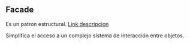 ## Facade
Es un patron estructural. [Link descripcion](https://sourcemaking.com/design_patterns/facade)

Simplifica el acceso a un complejo sistema de interacción entre objetos.
